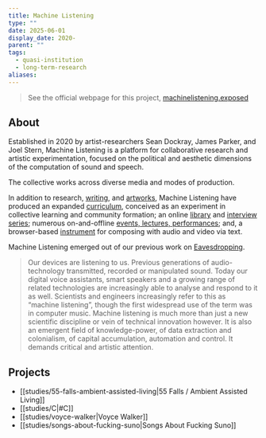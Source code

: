 ```yaml
---
title: Machine Listening
type: ""
date: 2025-06-01
display_date: 2020-
parent: ""
tags:
  - quasi-institution
  - long-term-research
aliases:
---
```

> See the official webpage for this project, [machinelistening.exposed](https://machinelistening.exposed)

## About

Established in 2020 by artist-researchers Sean Dockray, James Parker, and Joel Stern, Machine Listening is a platform for collaborative research and artistic experimentation, focused on the political and aesthetic dimensions of the computation of sound and speech.

The collective works across diverse media and modes of production.

In addition to research, [writing](https://machinelistening.exposed/site-map/texts), and [artworks](https://machinelistening.exposed/site-map/works), Machine Listening have produced an expanded [curriculum](https://machinelistening.exposed/curriculum), conceived as an experiment in collective learning and community formation; an online [library](http://archive.machinelistening.exposed/library/BROWSE_LIBRARY.html) and [interview series](https://machinelistening.exposed/site-map/interviews); numerous on-and-offline [events, lectures, performances](https://machinelistening.exposed/curation); and, a browser-based [instrument](https://machinelistening.exposed/site-map/word-processor) for composing with audio and video via text.

Machine Listening emerged out of our previous work on [Eavesdropping](https://eavesdropping.exposed/).


> Our devices are listening to us. Previous generations of audio-technology transmitted, recorded or manipulated sound. Today our digital voice assistants, smart speakers and a growing range of related technologies are increasingly able to analyse and respond to it as well. Scientists and engineers increasingly refer to this as “machine listening”, though the first widespread use of the term was in computer music. Machine listening is much more than just a new scientific discipline or vein of technical innovation however. It is also an emergent field of knowledge-power, of data extraction and colonialism, of capital accumulation, automation and control. It demands critical and artistic attention.

## Projects

- [[studies/55-falls-ambient-assisted-living|55 Falls / Ambient Assisted Living]]
- [[studies/C|#C]]
- [[studies/voyce-walker|Voyce Walker]]
- [[studies/songs-about-fucking-suno|Songs About Fucking Suno]]

